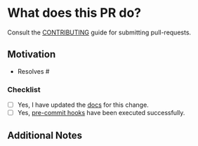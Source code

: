 # What does this PR do?

Consult the [CONTRIBUTING](../blob/main/CONTRIBUTING.md#contributing-via-pull-requests) guide for submitting pull-requests.

<!-- A brief description of the change being made with this pull request. -->

## Motivation

<!-- Why are you submitting this pull request? -->
- Resolves #<issue-number>

### Checklist

- [ ] Yes, I have updated the [docs](../../blob/main/docs) for this change.
- [ ] Yes, [pre-commit hooks](../../blob/main/CONTRIBUTING.md#execute-pre-commit-hooks-manually-on-all-files) have been executed successfully.

## Additional Notes

<!-- Anything else we should know when reviewing? -->
